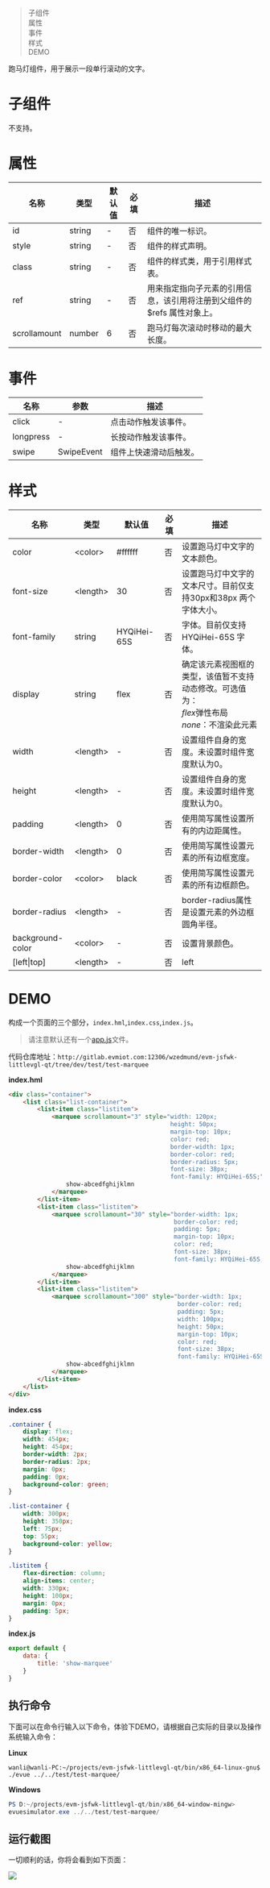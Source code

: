 > 子组件  
> 属性  
> 事件  
> 样式  
> DEMO

跑马灯组件，用于展示一段单行滚动的文字。

# 子组件
不支持。

# 属性
|  名称   | 类型  |  默认值   | 必填  | 描述  |
|  ----  | ----  |  ----  | ----  | ----  |
| id  | string | -  | 否 | 组件的唯一标识。 |
| style  | string | -  | 否 | 组件的样式声明。 |
| class  | string | -  | 否 | 组件的样式类，用于引用样式表。 |
| ref  | string | -  | 否 | 用来指定指向子元素的引用信息，该引用将注册到父组件的$refs 属性对象上。 |
| scrollamount  | number | 6  | 否 | 跑马灯每次滚动时移动的最大长度。 |

# 事件
|  名称   | 参数  | 描述  |
|  ----  | ----  | ----  |
| click  | - | 点击动作触发该事件。 |
| longpress  | - | 长按动作触发该事件。 |
| swipe  | SwipeEvent | 组件上快速滑动后触发。 |

# 样式
|  名称   | 类型  |  默认值   | 必填  | 描述  |
|  ----  | ----  |  ----  | ----  | ----  |
| color | \<color\> | #ffffff | 否 | 设置跑马灯中文字的文本颜色。 |
| font-size | \<length\> | 30          | 否 | 设置跑马灯中文字的文本尺寸。目前仅支持30px和38px 两个字体大小。 |
| font-family | string | HYQiHei-65S | 否 | 字体。目前仅支持HYQiHei-65S 字体。 |
| display | string | flex  | 否 | 确定该元素视图框的类型，该值暂不支持动态修改。可选值为：<br/>*flex*弹性布局<br/>*none*：不渲染此元素 |
| width | \<length\> | - | 否 | 设置组件自身的宽度。未设置时组件宽度默认为0。 |
| height | \<length\> | - | 否 | 设置组件自身的宽度。未设置时组件宽度默认为0。 |
| padding | \<length\> | 0 | 否 | 使用简写属性设置所有的内边距属性。 |
| border-width | \<length\> | 0 | 否 | 使用简写属性设置元素的所有边框宽度。 |
| border-color | \<color\> | black | 否 | 使用简写属性设置元素的所有边框颜色。 |
| border-radius | \<length\> | - | 否 | border-radius属性是设置元素的外边框圆角半径。 |
| background-color | \<color\> | - | 否 | 设置背景颜色。 |
| [left\|top] | \<length\> | - | 否 | left|

# DEMO

构成一个页面的三个部分，`index.hml`,`index.css`,`index.js`。

>  请注意默认还有一个[app.js](/zh-cn/js-file "app.js")文件。

代码仓库地址：`http://gitlab.evmiot.com:12306/wzedmund/evm-jsfwk-littlevgl-qt/tree/dev/test/test-marquee`

**index.hml**

```html
<div class="container">
    <list class="list-container">
        <list-item class="listitem">
            <marquee scrollamount="3" style="width: 120px;
                                             height: 50px;
                                             margin-top: 10px;
                                             color: red;
                                             border-width: 1px;
                                             border-color: red;
                                             border-radius: 5px;
                                             font-size: 38px;
                                             font-family: HYQiHei-65S;">
                show-abcedfghijklmn
            </marquee>
        </list-item>
        <list-item class="listitem">
            <marquee scrollamount="30" style="border-width: 1px;
                                              border-color: red;
                                              padding: 5px;
                                              margin-top: 10px;
                                              color: red;
                                              font-size: 38px;
                                              font-family: HYQiHei-65S;">
                show-abcedfghijklmn
            </marquee>
        </list-item>
        <list-item class="listitem">
            <marquee scrollamount="300" style="border-width: 1px;
                                               border-color: red;
                                               padding: 5px;
                                               width: 100px;
                                               height: 50px;
                                               margin-top: 10px;
                                               color: red;
                                               font-size: 38px;
                                               font-family: HYQiHei-65S;">
                show-abcedfghijklmn
            </marquee>
        </list-item>
    </list>
</div>
```

**index.css**

```css
.container {
    display: flex;
    width: 454px;
    height: 454px;
    border-width: 2px;
    border-radius: 2px;
    margin: 0px;
    padding: 0px;
    background-color: green;
}

.list-container {
    width: 300px;
    height: 350px;
    left: 75px;
    top: 55px;
    background-color: yellow;
}

.listitem {
    flex-direction: column;
    align-items: center;
    width: 330px;
    height: 100px;
    margin: 0px;
    padding: 5px;
}
```

**index.js**

```javascript
export default {
    data: {
        title: 'show-marquee'
    }
}
```

## 执行命令

下面可以在命令行输入以下命令，体验下DEMO，请根据自己实际的目录以及操作系统输入命令：

**Linux**

```shell
wanli@wanli-PC:~/projects/evm-jsfwk-littlevgl-qt/bin/x86_64-linux-gnu$
./evue ../../test/test-marquee/
```

**Windows**

```powershell
PS D:~/projects/evm-jsfwk-littlevgl-qt/bin/x86_64-window-mingw>
evuesimulator.exe ../../test/test-marquee/
```

## 运行截图

一切顺利的话，你将会看到如下页面：

![](http://statics.evmiot.com/Peek-2020-10-31-22-23.gif)